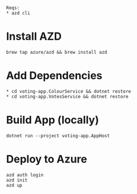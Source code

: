 ```
Reqs:
* azd cli
```

# Install AZD
```
brew tap azure/azd && brew install azd
```

# Add Dependencies
```
* cd voting-app.ColourService && dotnet restore 
* cd voting-app.VotesService && dotnet restore
```

# Build App (locally)
```
dotnet run --project voting-app.AppHost
```

# Deploy to Azure

```
azd auth login
azd init
azd up
```
